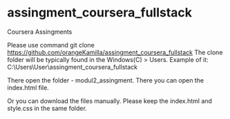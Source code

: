 # assingment_coursera_fullstack
Coursera Assingments

Please use command git clone https://github.com/orangeKamilla/assingment_coursera_fullstack
The clone folder will be typically found in the Windows(C) > Users. Example of it: C:\Users\User\assingment_coursera_fullstack

There open the folder - modul2_assingment. There you can open the index.html file. 

Or you can download the files manually. Please keep the index.html and style.css in the same folder.
